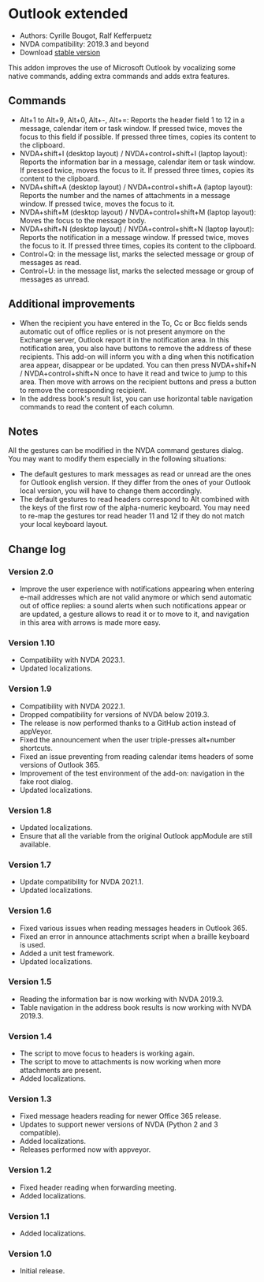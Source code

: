 # Outlook extended

* Authors: Cyrille Bougot, Ralf Kefferpuetz
* NVDA compatibility: 2019.3 and beyond
* Download [stable version][1]

This addon improves the use of Microsoft Outlook by vocalizing some native commands, adding extra commands and adds extra features.

## Commands

* Alt+1 to Alt+9, Alt+0, Alt+-, Alt+=: Reports the header field 1 to 12 in a message, calendar item or task window. If pressed twice, moves the focus to this field if possible. If pressed three times, copies its content to the clipboard.
* NVDA+shift+I (desktop layout) / NVDA+control+shift+I (laptop layout): Reports the information bar in a message, calendar item or task window. If pressed twice, moves the focus to it. If pressed three times, copies its content to the clipboard.
* NVDA+shift+A (desktop layout) / NVDA+control+shift+A (laptop layout): Reports the number and the names of attachments in a message window. If pressed twice, moves the focus to it.
* NVDA+shift+M (desktop layout) / NVDA+control+shift+M (laptop layout): Moves the focus to the message body.
* NVDA+shift+N (desktop layout) / NVDA+control+shift+N (laptop layout): Reports the notification in a message window. If pressed twice, moves the focus to it. If pressed three times, copies its content to the clipboard.
* Control+Q: in the message list, marks the selected message or group of messages as read.
* Control+U: in the message list, marks the selected message or group of messages as unread.

## Additional improvements

* When the recipient you have entered in the To, Cc or Bcc fields sends automatic out of office replies or is not present anymore on the Exchange server, Outlook report it in the notification area. In this notification area, you also have buttons to remove the address of these recipients.
  This add-on will inform you with a ding when this notification area appear, disappear or be updated. You can then press NVDA+shif+N / NVDA+control+shift+N once to have it read and twice to jump to this area. Then move with arrows on the recipient buttons and press a button to remove the corresponding recipient.
* In the address book's result list, you can use horizontal table navigation commands to read the content of each column.
  
## Notes

All the gestures can be modified in the NVDA command gestures dialog. You may want to modify them especially in the following situations:

* The default gestures to mark messages as read or unread are the ones for Outlook english version. If they differ from the ones of your Outlook local version, you will have to change them accordingly.
* The default gestures to read headers correspond to Alt combined with the keys of the first row of the alpha-numeric keyboard. You may need to re-map the gestures tor read header 11 and 12 if they do not match your local keyboard layout.

## Change log

### Version 2.0

* Improve the user experience with notifications appearing when entering e-mail addresses which are not valid anymore or which send automatic out of office replies:
  a sound alerts when such notifications appear or are updated, a gesture allows to read it or to move to it, and navigation in this area with arrows is made more easy.

### Version 1.10

* Compatibility with NVDA 2023.1.
* Updated localizations.

### Version 1.9

* Compatibility with NVDA 2022.1.
* Dropped compatibility for versions of NVDA below 2019.3.
* The release is now performed thanks to a GitHub action instead of appVeyor.
* Fixed the announcement when the user triple-presses alt+number shortcuts.
* Fixed an issue preventing from reading calendar items headers of some versions of Outlook 365.
* Improvement of the test environment of the add-on: navigation in the fake root dialog.
* Updated localizations.

### Version 1.8

* Updated localizations.
* Ensure that all the variable from the original Outlook appModule are still available.

### Version 1.7

* Update compatibility for NVDA 2021.1.
* Updated localizations.

### Version 1.6

* Fixed various issues when reading messages headers in Outlook 365.
* Fixed an error in announce attachments script when a braille keyboard is used.
* Added a unit test framework.
* Updated localizations.

### Version 1.5

* Reading the information bar is now working with NVDA 2019.3.
* Table navigation in the address book results is now working with NVDA 2019.3.

### Version 1.4

* The script to move focus to headers is working again.
* The script to move to attachments is now working when more attachments are present.
* Added localizations.

### Version 1.3

* Fixed message headers reading for newer Office 365 release.
* Updates to support newer versions of NVDA (Python 2 and 3 compatible).
* Added localizations.
* Releases performed now with appveyor.

### Version 1.2

* Fixed header reading when forwarding meeting.
* Added localizations.

### Version 1.1

* Added localizations.

### Version 1.0

* Initial release.

[1]: https://www.nvaccess.org/addonStore/legacy?file=outlookextended
